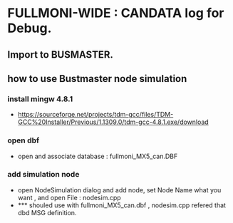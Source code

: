 # FULLMONI-WIDE : CANDATA log for Debug.
## Import to BUSMASTER.


## how to use Bustmaster node simulation

### install mingw 4.8.1
- https://sourceforge.net/projects/tdm-gcc/files/TDM-GCC%20Installer/Previous/1.1309.0/tdm-gcc-4.8.1.exe/download
### open dbf
- open and associate database : fullmoni_MX5_can.DBF
### add simulation node
- open NodeSimulation dialog and add node, set Node Name what you want , and open File : nodesim.cpp
- *** shouled use with fullmoni_MX5_can.dbf , nodesim.cpp refered that dbd MSG definition.
